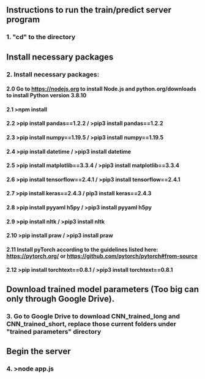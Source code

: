 ## Instructions to run the train/predict server program

### 1. "cd" to the directory

## Install necessary packages

### 2. Install necessary packages:

#### 2.0 Go to https://nodejs.org to install Node.js and python.org/downloads to install Python version 3.8.10

#### 2.1 >npm install
#### 2.2 >pip install pandas==1.2.2 / >pip3 install pandas==1.2.2
#### 2.3 >pip install numpy==1.19.5 / >pip3 install numpy==1.19.5
#### 2.4 >pip install datetime / >pip3 install datetime
#### 2.5 >pip install matplotlib==3.3.4 / >pip3 install matplotlib==3.3.4
#### 2.6 >pip install tensorflow==2.4.1 / >pip3 install tensorflow==2.4.1
#### 2.7 >pip install keras==2.4.3 / pip3 install keras==2.4.3
#### 2.8 >pip install pyyaml h5py / >pip3 install pyyaml h5py
#### 2.9 >pip install nltk / >pip3 install nltk
#### 2.10 >pip install praw / >pip3 install praw
#### 2.11 Install pyTorch according to the guidelines listed here: https://pytorch.org/ or https://github.com/pytorch/pytorch#from-source
#### 2.12 >pip install torchtext==0.8.1 / >pip3 install torchtext==0.8.1


## Download trained model parameters (Too big can only through Google Drive).

### 3. Go to Google Drive to download CNN_trained_long and CNN_trained_short, replace those current folders under "trained parameters" directory

## Begin the server

### 4. >node app.js
